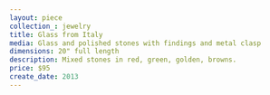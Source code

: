 ```yaml
---
layout: piece
collection_: jewelry
title: Glass from Italy
media: Glass and polished stones with findings and metal clasp
dimensions: 20" full length
description: Mixed stones in red, green, golden, browns.
price: $95
create_date: 2013
---
```

